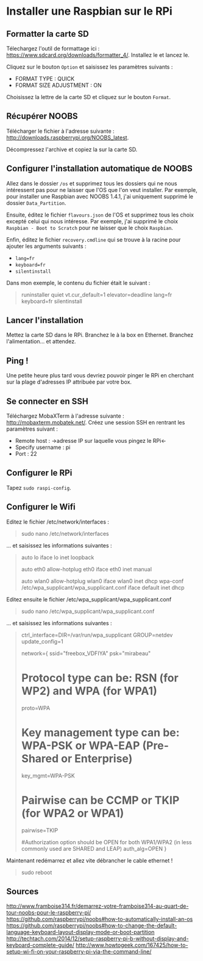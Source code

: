 
# Installer une Raspbian sur le RPi

## Formatter la carte SD

Télechargez l'outil de formattage ici : https://www.sdcard.org/downloads/formatter_4/.
Installez le et lancez le.

Cliquez sur le bouton `Option` et saisissez les paramètres suivants :
- FORMAT TYPE : QUICK
- FORMAT SIZE ADJUSTMENT : ON

Choisissez la lettre de la carte SD et cliquez sur le bouton `Format`.

## Récupérer NOOBS

Télécharger le fichier à l'adresse suivante : http://downloads.raspberrypi.org/NOOBS_latest.

Décompressez l'archive et copiez la sur la carte SD.

## Configurer l'installation automatique de NOOBS

Allez dans le dossier `/os` et supprimez tous les dossiers qui ne nous intéressent pas pour ne laisser que l'OS que l'on veut installer.
Par exemple, pour installer une Raspbian avec NOOBS 1.4.1, j'ai uniquement supprimé le dossier `Data_Partition`.

Ensuite, éditez le fichier `flavours.json` de l'OS et supprimez tous les choix excepté celui qui nous intéresse.
Par exemple, j'ai supprimé le choix `Raspbian - Boot to Scratch` pour ne laisser que le choix `Raspbian`.

Enfin, éditez le fichier `recovery.cmdline` qui se trouve à la racine pour ajouter les arguments suivants :
- `lang=fr`
- `keyboard=fr`
- `silentinstall`

Dans mon exemple, le contenu du fichier était le suivant :
> runinstaller quiet vt.cur_default=1 elevator=deadline lang=fr keyboard=fr silentinstall


## Lancer l'installation

Mettez la carte SD dans le RPi.
Branchez le à la box en Ethernet.
Branchez l'alimentation... et attendez.

## Ping !

Une petite heure plus tard vous devriez pouvoir pinger le RPi en cherchant sur la plage d'adresses IP attribuée par votre box.

## Se connecter en SSH

Téléchargez MobaXTerm à l'adresse suivante : http://mobaxterm.mobatek.net/.
Créez une session SSH en rentrant les paramètres suivant :
- Remote host : ->adresse IP sur laquelle vous pingez le RPi<-
- Specify username : pi
- Port : 22

## Configurer le RPi

Tapez `sudo raspi-config`.


## Configurer le Wifi

Editez le fichier /etc/network/interfaces :
> sudo nano /etc/network/interfaces

... et saisissez les informations suivantes :
> auto lo
> iface lo inet loopback
> 
> auto eth0
> allow-hotplug eth0
> iface eth0 inet manual
> 
> auto wlan0
> allow-hotplug wlan0
> iface wlan0 inet dhcp
> wpa-conf /etc/wpa_supplicant/wpa_supplicant.conf
> iface default inet dhcp

Editez ensuite le fichier /etc/wpa_supplicant/wpa_supplicant.conf
> sudo nano /etc/wpa_supplicant/wpa_supplicant.conf

... et saisissez les informations suivantes :
> ctrl_interface=DIR=/var/run/wpa_supplicant GROUP=netdev
> update_config=1
> 
> network={
> ssid="freebox_VDFIYA"
> psk="mirabeau"
> 
> # Protocol type can be: RSN (for WP2) and WPA (for WPA1)
> proto=WPA
> 
> # Key management type can be: WPA-PSK or WPA-EAP (Pre-Shared or Enterprise)
> key_mgmt=WPA-PSK
> 
> # Pairwise can be CCMP or TKIP (for WPA2 or WPA1)
> pairwise=TKIP
> 
> #Authorization option should be OPEN for both WPA1/WPA2 (in less commonly used are SHARED and LEAP)
> auth_alg=OPEN
> }

Maintenant redémarrez et allez vite débrancher le cable ethernet !
> sudo reboot

## Sources

http://www.framboise314.fr/demarrez-votre-framboise314-au-quart-de-tour-noobs-pour-le-raspberry-pi/
https://github.com/raspberrypi/noobs#how-to-automatically-install-an-os
https://github.com/raspberrypi/noobs#how-to-change-the-default-language-keyboard-layout-display-mode-or-boot-partition
http://techtach.com/2014/12/setup-raspberry-pi-b-without-display-and-keyboard-complete-guide/
http://www.howtogeek.com/167425/how-to-setup-wi-fi-on-your-raspberry-pi-via-the-command-line/









